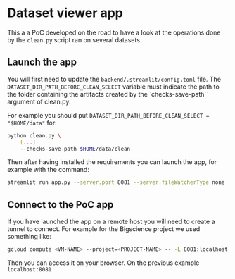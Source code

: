 # Dataset viewer app

This a a PoC developed on the road to have a look at the operations done by the `clean.py` script ran on several datasets.

## Launch the app

You will first need to update the `backend/.streamlit/config.toml` file. The `DATASET_DIR_PATH_BEFORE_CLEAN_SELECT` variable must indicate the path to the folder containing the artifacts created by the `checks-save-path`` argument of clean.py. 

For example you should put `DATASET_DIR_PATH_BEFORE_CLEAN_SELECT = "$HOME/data"` for:
```bash
python clean.py \
    [...] 
    --checks-save-path $HOME/data/clean
```

Then after having installed the requirements you can launch the app, for example with the command:
```bash
streamlit run app.py --server.port 8081 --server.fileWatcherType none
```

## Connect to the PoC app

If you have launched the app on a remote host you will need to create a tunnel to connect. For example for the Bigscience project we used something like:

```bash
gcloud compute <VM-NAME> --project=<PROJECT-NAME> -- -L 8081:localhost:8081
```

Then you can access it on your browser. On the previous example `localhost:8081`